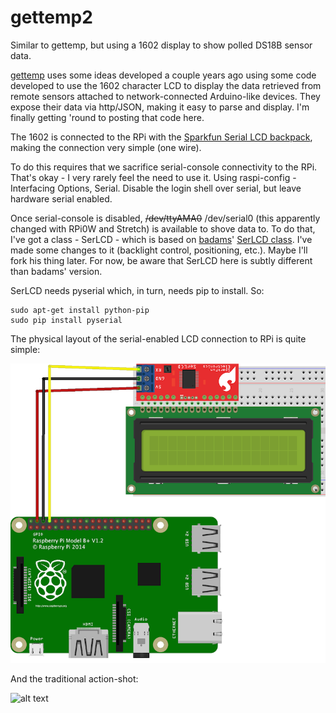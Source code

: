 # gettemp2
Similar to gettemp, but using a 1602 display to show polled DS18B sensor data.

[gettemp](https://github.com/kenkl/gettemp) uses some ideas developed a couple years ago using some code developed to use the 1602 character LCD to display the data retrieved from remote sensors attached to network-connected Arduino-like devices. They expose their data via http/JSON, making it easy to parse and display. I'm finally getting 'round to posting that code here.

The 1602 is connected to the RPi with the [Sparkfun Serial LCD backpack](https://www.sparkfun.com/products/258), making the connection very simple (one wire).

To do this requires that we sacrifice serial-console connectivity to the RPi. That's okay - I very rarely feel the need to use it. Using raspi-config - Interfacing Options, Serial. Disable the login shell over serial, but leave hardware serial enabled.

Once serial-console is disabled, ~~/dev/ttyAMA0~~ /dev/serial0 (this apparently changed with RPi0W and Stretch) is available to shove data to. To do that, I've got a class - SerLCD - which is based on [badams](https://github.com/badams)' [SerLCD class](https://github.com/badams/SerLCD). I've made some changes to it (backlight control, positioning, etc.). Maybe I'll fork his thing later. For now, be aware that SerLCD here is subtly different than badams' version.

SerLCD needs pyserial which, in turn, needs pip to install. So:

```
sudo apt-get install python-pip
sudo pip install pyserial
```

The physical layout of the serial-enabled LCD connection to RPi is quite simple:

![alt text](https://raw.githubusercontent.com/kenkl/gettemp2/master/rpi_serlcd_basic_bb_sm.png "SerialLCD hookup to RPi")

And the traditional action-shot:

![alt text](https://raw.githubusercontent.com/kenkl/gettemp2/master/ING_0431_noexif.jpg "action shot")


